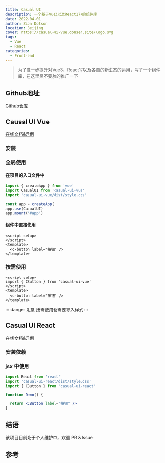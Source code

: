 ```yaml
---
title: Casual UI
description: 一个基于Vue3以及React17+的组件库
date: 2022-04-01
author: Zion Dotson
location: Beijing
cover: https://casual-ui-vue.donsen.site/logo.svg
tags:
  - Vue
  - React
categories:
  - Front-end
---
```


> 为了进一步提升对Vue3、React17以及各自的新生态的运用，写了一个组件库，在这里臭不要脸的推广一下

<!-- more -->

## Github地址

[Github仓库](https://github.com/Blackman99/casual-ui)

## Causal UI Vue

[在线文档&示例](https://casual-ui-vue.donsen.site)

### 安装

<Util-InstallPackage package-name="casual-ui-vue" />

### 全局使用

#### 在项目的入口文件中

```js
import { createApp } from 'vue'
import CasualUI from 'casual-ui-vue'
import 'casual-ui-vue/dist/style.css'

const app = createApp()
app.use(CasualUI)
app.mount('#app')
```

#### 组件中直接使用

```vue
<script setup>
</script>
<template>
  <c-button label="按钮" />
</template>
```
### 按需使用

```vue
<script setup>
import { CButton } from 'casual-ui-vue'
</script>
<template>
  <c-button label="按钮" />
</template>
```

::: danger 注意
按需使用也需要导入样式
:::

## Casual UI React

[在线文档&示例](https://casual-ui-react.donsen.site)

### 安装依赖

<Util-InstallPackage package-name="casual-ui-react" />

### jsx 中使用

```jsx
import React from 'react'
import 'casual-ui-react/dist/style.css'
import { CButton } from 'casual-ui-react'

function Demo() {

  return <CButton label="按钮" />
}
```

## 结语

该项目目前处于个人维护中，欢迎 PR & Issue

## 参考